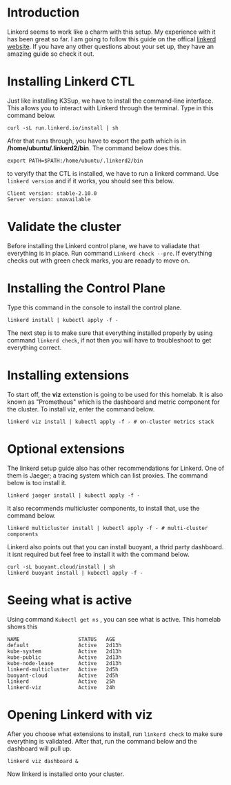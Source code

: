 # Introduction
Linkerd seems to work like a charm with this setup. My experience with it has been great so far. I am going to follow this guide on the offical [linkerd website](https://linkerd.io/2.10/getting-started/). If you have any other questions about your set up, they have an amazing guide so check it out. 

# Installing Linkerd CTL 
Just like installing K3Sup, we have to install the command-line interface. This allows you to interact with Linkerd through the terminal. Type in this command below.
```
curl -sL run.linkerd.io/install | sh
```
Afrer that runs through, you have to export the path which is in **/home/ubuntu/.linkerd2/bin**. The command below does this. 
``` 
export PATH=$PATH:/home/ubuntu/.linkerd2/bin
```
to veryify that the CTL is installed, we have to run a linkerd command. Use ```linkerd version``` and if it works, you should see this below.

```
Client version: stable-2.10.0
Server version: unavailable
```

# Validate the cluster
Before installing the Linkerd control plane, we have to valiadate that everything is in place. Run command ``` Linkerd check --pre ```. If everything checks out with green check marks, you are reaady to move on. 

# Installing the Control Plane
Type this command in the console to install the control plane.

``` linkerd install | kubectl apply -f - ``` 

The next step is to make sure that everything installed properly by using command ``` linkerd check ```, if not then you will have to troubleshoot to get everything correct.

# Installing extensions 
To start off, the **viz** extenstion is going to be used for this homelab. It is also known as "Prometheus" which is the dashboard and metric component for the cluster. To install viz, enter the command below.

``` 
linkerd viz install | kubectl apply -f - # on-cluster metrics stack
```

# Optional extensions 
The linkerd setup guide also has other recommendations for Linkerd. One of them is Jaeger; a tracing system which can list proxies. The command below is too install it.
``` 
linkerd jaeger install | kubectl apply -f -
```
It also recommends multicluster components, to install that, use the command below.
```
linkerd multicluster install | kubectl apply -f - # multi-cluster components
```
Linkerd also points out that you can install buoyant, a thrid party dashboard. it isnt required but feel free to install it with the command below. 
```
curl -sL buoyant.cloud/install | sh
linkerd buoyant install | kubectl apply -f -
```
# Seeing what is active
Using command ``` Kubectl get ns ``` , you can see what is active. This homelab shows this
```
NAME                   STATUS   AGE
default                Active   2d13h
kube-system            Active   2d13h
kube-public            Active   2d13h
kube-node-lease        Active   2d13h
linkerd-multicluster   Active   2d5h
buoyant-cloud          Active   2d5h
linkerd                Active   25h
linkerd-viz            Active   24h
```
# Opening Linkerd with viz
After you choose what extensions to install, run ```linkerd check``` to make sure everything is validated. After that, run the command below and the dashboard will pull up. 
```
linkerd viz dashboard &
```
Now linkerd is installed onto your cluster.


 
